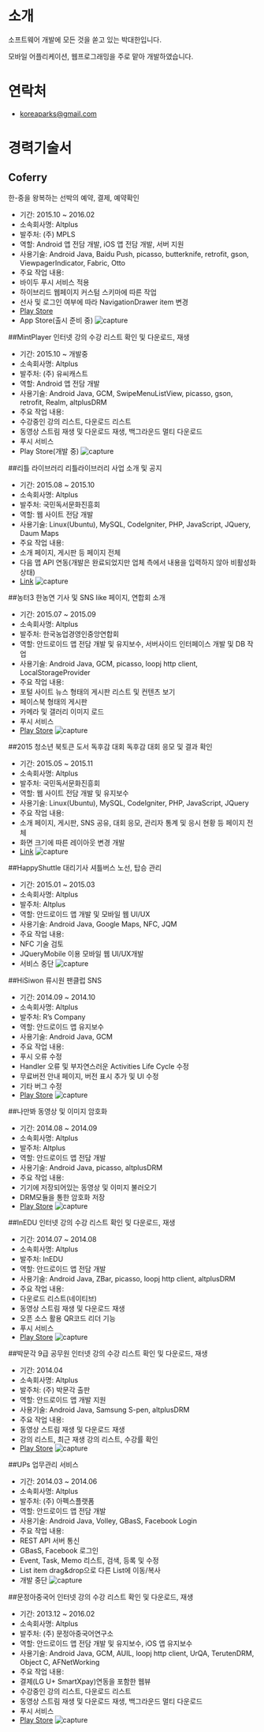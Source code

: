 # 소개
소프트웨어 개발에 모든 것을 쏟고 있는 박대한입니다.

모바일 어플리케이션, 웹프로그래밍을 주로 맡아 개발하였습니다.


# 연락처
- koreaparks@gmail.com


# 경력기술서

## Coferry
한-중을 왕복하는 선박의 예약, 결제, 예약확인
- 기간: 2015.10 ~ 2016.02
- 소속회사명: Altplus
- 발주처: (주) MPLS
- 역할: Android 앱 전담 개발, iOS 앱 전담 개발, 서버 지원
- 사용기술: Android Java, Baidu Push, picasso, butterknife, retrofit, gson, ViewpagerIndicator, Fabric, Otto
- 주요 작업 내용:
 - 바이두 푸시 서비스 적용
 - 하이브리드 웹페이지 커스텀 스키마에 따른 작업
 - 선사 및 로그인 여부에 따라 NavigationDrawer item 변경
- [Play Store](https://play.google.com/store/apps/details?id=kr.altplus.app.coferry)
- App Store(출시 준비 중)
 ![capture](img/coferry.png)

##MintPlayer
인터넷 강의 수강 리스트 확인 및 다운로드, 재생
- 기간: 2015.10 ~ 개발중
- 소속회사명: Altplus
- 발주처: (주) 유씨캐스트
- 역할: Android 앱 전담 개발
- 사용기술: Android Java, GCM, SwipeMenuListView, picasso, gson, retrofit, Realm, altplusDRM
- 주요 작업 내용: 
 - 수강중인 강의 리스트, 다운로드 리스트
 - 동영상 스트림 재생 및 다운로드 재생, 백그라운드 멀티 다운로드
 - 푸시 서비스
- Play Store(개발 중)
 ![capture](img/mintplayer.png)

##리틀 라이브러리
리틀라이브러리 사업 소개 및 공지
- 기간: 2015.08 ~ 2015.10
- 소속회사명: Altplus
- 발주처: 국민독서문화진흥회
- 역할: 웹 사이트 전담 개발
- 사용기술: Linux(Ubuntu), MySQL, CodeIgniter, PHP, JavaScript, JQuery, Daum Maps
- 주요 작업 내용: 
 - 소개 페이지, 게시판 등 페이지 전체
 - 다음 맵 API 연동(개발은 완료되었지만 업체 측에서 내용을 입력하지 않아 비활성화 상태)
- [Link](http://littlelibrary.or.kr/)
 ![capture](img/littlelibrary.png)


##농터3
한농연 기사 및 SNS like 페이지, 연합회 소개
- 기간: 2015.07 ~ 2015.09
- 소속회사명: Altplus
- 발주처: 한국농업경영인중앙연합회
- 역할: 안드로이드 앱 전담 개발 및 유지보수, 서버사이드 인터페이스 개발 및 DB 작업
- 사용기술: Android Java, GCM, picasso, loopj http client, LocalStorageProvider
- 주요 작업 내용: 
 - 포털 사이트 뉴스 형태의 게시판 리스트 및 컨텐츠 보기
 - 페이스북 형태의 게시판
 - 카메라 및 갤러리 이미지 로드
 - 푸시 서비스
- [Play Store](https://play.google.com/store/apps/details?id=kr.or.kaff.nongter)
 ![capture](img/nongter3.png)

##2015 청소년 북토큰 도서 독후감 대회
독후감 대회 응모 및 결과 확인
- 기간: 2015.05 ~ 2015.11
- 소속회사명: Altplus
- 발주처: 국민독서문화진흥회
- 역할: 웹 사이트 전담 개발 및 유지보수
- 사용기술: Linux(Ubuntu), MySQL, CodeIgniter, PHP, JavaScript, JQuery
- 주요 작업 내용: 
 - 소개 페이지, 게시판, SNS 공유, 대회 응모, 관리자 통계 및 응시 현황 등 페이지 전체
 - 화면 크기에 따른 레이아웃 변경 개발
- [Link](http://booktoken.or.kr/)
 ![capture](img/booktoken.png)

##HappyShuttle
대리기사 셔틀버스 노선, 탑승 관리
- 기간: 2015.01 ~ 2015.03
- 소속회사명: Altplus
- 발주처: Altplus
- 역할: 안드로이드 앱 개발 및 모바일 웹 UI/UX
- 사용기술: Android Java, Google Maps, NFC, JQM
- 주요 작업 내용:
 - NFC 기술 검토
 - JQueryMobile 이용 모바일 웹 UI/UX개발
- 서비스 중단
 ![capture](img/happyshuttle.png)

##HiSiwon
류시원 팬클럽 SNS
- 기간: 2014.09 ~ 2014.10
- 소속회사명: Altplus
- 발주처: R’s Company
- 역할: 안드로이드 앱 유지보수
- 사용기술: Android Java, GCM
- 주요 작업 내용: 
 - 푸시 오류 수정
 - Handler 오류 및 부자연스러운 Activities Life Cycle 수정
 - 무료버전 안내 페이지, 버전 표시 추가 및 UI 수정
 - 기타 버그 수정
- [Play Store](https://play.google.com/store/apps/details?id=com.rscompany.hisiwon)
 ![capture](img/hisiwon.png)

##나만봐
동영상 및 이미지 암호화
- 기간: 2014.08 ~ 2014.09
- 소속회사명: Altplus
- 발주처: Altplus
- 역할: 안드로이드 앱 전담 개발
- 사용기술: Android Java, picasso, altplusDRM
- 주요 작업 내용: 
 - 기기에 저장되어있는 동영상 및 이미지 불러오기
 - DRM모듈을 통한 암호화 저장
- [Play Store](https://play.google.com/store/apps/details?id=kr.altplus.app.onlyicansee)
 ![capture](img/onlyicansee.png)


##InEDU
인터넷 강의 수강 리스트 확인 및 다운로드, 재생
- 기간: 2014.07 ~ 2014.08
- 소속회사명: Altplus
- 발주처: InEDU
- 역할: 안드로이드 앱 전담 개발
- 사용기술: Android Java, ZBar, picasso, loopj http client, altplusDRM
- 주요 작업 내용: 
 - 다운로드 리스트(네이티브)
 - 동영상 스트림 재생 및 다운로드 재생
 - 오픈 소스 활용 QR코드 리더 기능
 - 푸시 서비스
- [Play Store](https://play.google.com/store/apps/details?id=kr.altplus.app.inedu)
 ![capture](img/inedu.png)


##박문각 9급 공무원
인터넷 강의 수강 리스트 확인 및 다운로드, 재생
- 기간: 2014.04
- 소속회사명: Altplus
- 발주처: (주) 박문각 출판
- 역할: 안드로이드 앱 개발 지원
- 사용기술: Android Java, Samsung S-pen, altplusDRM
- 주요 작업 내용: 
 - 동영상 스트림 재생 및 다운로드 재생
 - 강의 리스트, 최근 재생 강의 리스트, 수강률 확인
- [Play Store](https://play.google.com/store/apps/details?id=kr.altplus.app.legend9)
 ![capture](img/nine.png)


##UPs
업무관리 서비스
- 기간: 2014.03 ~ 2014.06
- 소속회사명: Altplus
- 발주처: (주) 아펙스플랫폼
- 역할: 안드로이드 앱 전담 개발
- 사용기술: Android Java, Volley, GBasS, Facebook Login
- 주요 작업 내용: 
 - REST API 서버 통신
 - GBasS, Facebook 로그인
 - Event, Task, Memo 리스트, 검색, 등록 및 수정
 - List item drag&drop으로 다른 List에 이동/복사
- 개발 중단
 ![capture](img/ups.png)


##문정아중국어
인터넷 강의 수강 리스트 확인 및 다운로드, 재생
- 기간: 2013.12 ~ 2016.02
- 소속회사명: Altplus
- 발주처: (주) 문정아중국어연구소
- 역할: 안드로이드 앱 전담 개발 및 유지보수, iOS 앱 유지보수
- 사용기술: Android Java, GCM, AUIL, loopj http client, UrQA, TerutenDRM, Object C, AFNetWorking
- 주요 작업 내용: 
 - 결제(LG U+ SmartXpay)연동을 포함한 웹뷰
 - 수강중인 강의 리스트, 다운로드 리스트
 - 동영상 스트림 재생 및 다운로드 재생, 백그라운드 멀티 다운로드
 - 푸시 서비스
- [Play Store](https://play.google.com/store/apps/details?id=kr.altplus.app.no1hsk)
 ![capture](img/no1hsk.png)



